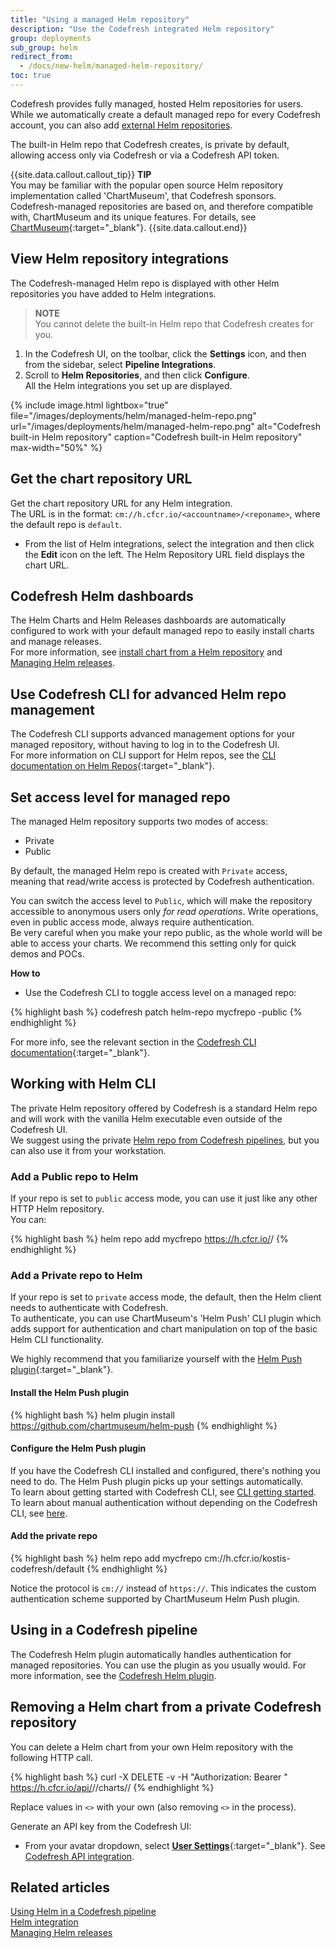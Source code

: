 ```yaml
---
title: "Using a managed Helm repository"
description: "Use the Codefresh integrated Helm repository"
group: deployments
sub_group: helm
redirect_from:
  - /docs/new-helm/managed-helm-repository/
toc: true
---
```


Codefresh provides fully managed, hosted Helm repositories for users.
While we automatically create a default managed repo for every Codefresh account, you can also add [external Helm repositories]({{site.baseurl}}/docs/deployments/helm/helm-charts-and-repositories/).

The built-in Helm repo that Codefresh creates, is private by default, allowing access only via Codefresh or via a Codefresh API token. 

{{site.data.callout.callout_tip}}
**TIP**  
You may be familiar with the popular open source Helm repository implementation called 'ChartMuseum', that Codefresh sponsors. Codefresh-managed repositories are based on, and therefore compatible with, ChartMuseum and its unique features. For details, see [ChartMuseum](https://github.com/kubernetes-helm/chartmuseum){:target="\_blank"}. 
{{site.data.callout.end}}

## View Helm repository integrations

The Codefresh-managed Helm repo is displayed with other Helm repositories you have added to Helm integrations. 

>**NOTE**   
  You cannot delete the built-in Helm repo that Codefresh creates for you.

1. In the Codefresh UI, on the toolbar, click the **Settings** icon, and then from the sidebar, select **Pipeline Integrations**.
1. Scroll to **Helm Repositories**, and then click **Configure**.  
  All the Helm integrations you set up are displayed. 

{% include 
image.html 
lightbox="true" 
file="/images/deployments/helm/managed-helm-repo.png"
url="/images/deployments/helm/managed-helm-repo.png"
alt="Codefresh built-in Helm repository" 
caption="Codefresh built-in Helm repository" 
max-width="50%" 
%} 


## Get the chart repository URL
Get the chart repository URL for any Helm integration.  
The URL is in the format: `cm://h.cfcr.io/<accountname>/<reponame>`, where the default repo is `default`.  

* From the list of Helm integrations, select the integration and then click the **Edit** icon on the left.
  The Helm Repository URL field displays the chart URL.

## Codefresh Helm dashboards

The Helm Charts and Helm Releases dashboards are automatically configured to work with your default managed repo to easily install charts and manage releases.  
For more information, see [install chart from a Helm repository]({{site.baseurl}}/docs/deployments/helm/helm-charts-and-repositories/#install-chart-from-your-helm-repository) and [Managing Helm releases]({{site.baseurl}}/docs/deployments/helm/helm-releases-management/).

## Use Codefresh CLI for advanced Helm repo management

The Codefresh CLI supports advanced management options for your managed repository,  without having to log in to the Codefresh UI.  
For more information on CLI support for Helm repos, see the [CLI documentation on Helm Repos](https://codefresh-io.github.io/cli/helm-repos/){:target="\_blank"}.


## Set access level for managed repo

The managed Helm repository supports two modes of access: 
* Private
* Public  

By default, the managed Helm repo is created with `Private` access, meaning that read/write access is protected by Codefresh authentication.  

You can switch the access level to `Public`, which will make the repository accessible to anonymous users only *for read operations*. Write operations, even in public access mode, always require authentication.  
Be very careful when you make your repo public, as the whole world will be able to access your charts. We recommend this setting only for quick demos and POCs.

**How to**  

* Use the Codefresh CLI to toggle access level on a managed repo:

{% highlight bash %}
codefresh patch helm-repo mycfrepo -public
{% endhighlight %}

For more info, see the relevant section in the [Codefresh CLI documentation](https://codefresh-io.github.io/cli/helm-repos/update-helm-repo/){:target="\_blank"}.

## Working with Helm CLI

The private Helm repository offered by Codefresh is a standard Helm repo and will work with the vanilla Helm executable even outside of the Codefresh UI.  
We suggest using the private [Helm repo from Codefresh pipelines]({{site.baseurl}}/docs/example-catalog/cd-examples/helm/), but you can also use it from your workstation.

### Add a Public repo to Helm

If your repo is set to `public` access mode, you can use it just like any other HTTP Helm repository.  
You can:

{% highlight bash %}
helm repo add mycfrepo https://h.cfcr.io/<accountname>/<reponame>
{% endhighlight %}

### Add a Private repo to Helm

If your repo is set to `private` access mode, the default, then the Helm client needs to authenticate with Codefresh.  
To authenticate, you can use ChartMuseum's 'Helm Push' CLI plugin which adds support for authentication and chart manipulation on top of the basic Helm CLI functionality.

We highly recommend that you familiarize yourself with the [Helm Push plugin](https://github.com/chartmuseum/helm-push){:target="\_blank"}.  

#### Install the Helm Push plugin

{% highlight bash %}
helm plugin install https://github.com/chartmuseum/helm-push
{% endhighlight %}

#### Configure the Helm Push plugin

If you have the Codefresh CLI installed and configured, there's nothing you need to do. The Helm Push plugin picks up your settings automatically.  
To learn about getting started with Codefresh CLI, see [CLI getting started](https://codefresh-io.github.io/cli/getting-started/).  
To learn about manual authentication without depending on the Codefresh CLI, see [here](https://github.com/chartmuseum/helm-push#token).

#### Add the private repo

{% highlight bash %}
helm repo add mycfrepo cm://h.cfcr.io/kostis-codefresh/default
{% endhighlight %}

Notice the protocol is `cm://` instead of `https://`. This indicates the custom authentication scheme supported by ChartMuseum Helm Push plugin.

## Using in a Codefresh pipeline

The Codefresh Helm plugin automatically handles authentication for managed repositories. You can use the plugin as you usually would. For more information, see the [Codefresh Helm plugin]({{site.baseurl}}/docs/deployments/helm/using-helm-in-codefresh-pipeline/).

## Removing a Helm chart from a private Codefresh repository

You can delete a Helm chart from your own Helm repository with the following HTTP call.

{% highlight bash %}
curl -X DELETE -v -H "Authorization: Bearer <api-key>" https://h.cfcr.io/api/<codefresh-account-name>/<codefresh-helm-repo-name>/charts/<chart-name>/<chart-version>
{% endhighlight %}

Replace values in `<>` with your own (also removing `<>` in the process).

Generate an API key from the Codefresh UI:
* From your avatar dropdown, select [**User Settings**](https://g.codefresh.io/user/settings){:target="\_blank"}.  See [Codefresh API integration]({{site.baseurl}}/docs/integrations/codefresh-api/).

## Related articles
[Using Helm in a Codefresh pipeline]({{site.baseurl}}/docs/deployments/helm/using-helm-in-codefresh-pipeline/)  
[Helm integration]({{site.baseurl}}/docs/integrations/helm/)  
[Managing Helm releases]({{site.baseurl}}/docs/deployments/helm/helm-releases-management)  
